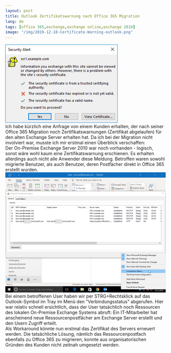 ```yaml
---
layout: post
title: Outlook Zertifikatswarnung nach Office 365 Migration
lang: de
tags: [office 365,exchange,exchange online,exchange 2010]
image: "/img/2019-12-18-Certificate-Warning-outlook.png"
---
```

![Outlook Zertifikatswarnung nach Office 365 Migration - Security Alert: svr1.example.com - The security certificate has expired or is not valid yet](/img/2019-12-18-Certificate-Warning-outlook.png "Security Alert: svr1.example.com - The security certificate has expired or is not valid yet")  
Ich habe kürzlich eine Anfrage von einem Kunden erhalten, der nach seiner Office 365 Migration noch Zertifikatswarnungen (Zertifikat abgelaufen) für den alten Exchange Server erhalten hat. Da ich bei der Migration nicht involviert war, musste ich mir erstmal einen Überblick verschaffen:  
Der On-Premise Exchange Server 2010 war noch vorhanden - logisch, sonst wäre wohl kaum eine Zertifikatswarnung erschienen. Es erhalten allerdings auch nicht alle Anwender diese Meldung. Betroffen waren sowohl migrierte Benutzer, als auch Benutzer, deren Postfächer direkt in Office 365 erstellt wurden.  
![Outlook Verbindungsstatus: Es werden noch Ressourcen vom Exchange Server svr1.example.com abgerufen](/img/2019-12-18-Outlook-connection-status.png "Outlook Verbindungsstatus: Es werden noch Ressourcen vom Exchange Server svr1.example.com abgerufen")  
Bei einem betroffenen User haben wir per STRG+Rechtsklick auf das Outlook-Symbol im Tray im Menü den "Verbindungsstatus" abgerufen. Hier war relativ schnell ersichtlich, dass der User tatsächlich noch Ressourcen des lokalen On-Premise Exchange Systems abruft: Ein IT-Mitarbeiter hat anscheinend neue Ressourcenpostfächer am Exchange Server erstellt und den Usern Zugriff erteilt.  
Als Workaround könnte nun erstmal das Zertifikat des Servers erneuert werden. Die tatsächliche Lösung, nämlich das Ressourcenpostfach ebenfalls zu Office 365 zu migrieren, konnte aus organisatorischen Gründen des Kunden nicht zeitnah umgesetzt werden.
